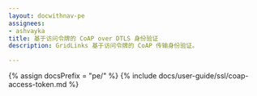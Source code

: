 ```yaml
---
layout: docwithnav-pe
assignees:
- ashvayka
title: 基于访问令牌的 CoAP over DTLS 身份验证
description: GridLinks 基于访问令牌的 CoAP 传输身份验证。

---
```


{% assign docsPrefix = "pe/" %}
{% include docs/user-guide/ssl/coap-access-token.md %}